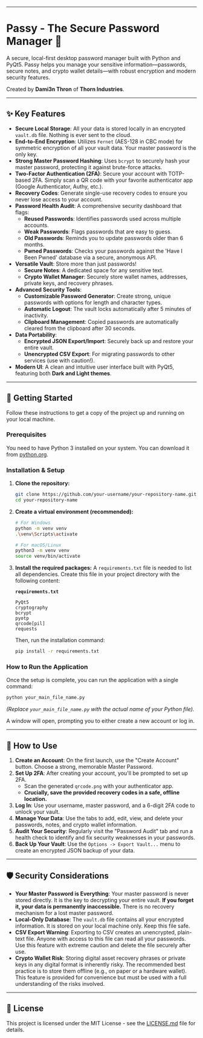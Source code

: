 -----

# Passy - The Secure Password Manager 🔐

 

A secure, local-first desktop password manager built with Python and PyQt5. Passy helps you manage your sensitive information—passwords, secure notes, and crypto wallet details—with robust encryption and modern security features.

Created by **Dami3n Thron** of **Thorn Industries**.

-----

## ✨ Key Features

  * **Secure Local Storage**: All your data is stored locally in an encrypted `vault.db` file. Nothing is ever sent to the cloud.
  * **End-to-End Encryption**: Utilizes `Fernet` (AES-128 in CBC mode) for symmetric encryption of all your vault data. Your master password is the only key.
  * **Strong Master Password Hashing**: Uses `bcrypt` to securely hash your master password, protecting it against brute-force attacks.
  * **Two-Factor Authentication (2FA)**: Secure your account with TOTP-based 2FA. Simply scan a QR code with your favorite authenticator app (Google Authenticator, Authy, etc.).
  * **Recovery Codes**: Generate single-use recovery codes to ensure you never lose access to your account.
  * **Password Health Audit**: A comprehensive security dashboard that flags:
      * **Reused Passwords**: Identifies passwords used across multiple accounts.
      * **Weak Passwords**: Flags passwords that are easy to guess.
      * **Old Passwords**: Reminds you to update passwords older than 6 months.
      * **Pwned Passwords**: Checks your passwords against the 'Have I Been Pwned' database via a secure, anonymous API.
  * **Versatile Vault**: Store more than just passwords\!
      * **Secure Notes**: A dedicated space for any sensitive text.
      * **Crypto Wallet Manager**: Securely store wallet names, addresses, private keys, and recovery phrases.
  * **Advanced Security Tools**:
      * **Customizable Password Generator**: Create strong, unique passwords with options for length and character types.
      * **Automatic Logout**: The vault locks automatically after 5 minutes of inactivity.
      * **Clipboard Management**: Copied passwords are automatically cleared from the clipboard after 30 seconds.
  * **Data Portability**:
      * **Encrypted JSON Export/Import**: Securely back up and restore your entire vault.
      * **Unencrypted CSV Export**: For migrating passwords to other services (use with caution\!).
  * **Modern UI**: A clean and intuitive user interface built with PyQt5, featuring both **Dark and Light themes**.

-----

## 🚀 Getting Started

Follow these instructions to get a copy of the project up and running on your local machine.

### Prerequisites

You need to have Python 3 installed on your system. You can download it from [python.org](https://www.python.org/).

### Installation & Setup

1.  **Clone the repository:**

    ```sh
    git clone https://github.com/your-username/your-repository-name.git
    cd your-repository-name
    ```

2.  **Create a virtual environment (recommended):**

    ```sh
    # For Windows
    python -m venv venv
    .\venv\Scripts\activate

    # For macOS/Linux
    python3 -m venv venv
    source venv/bin/activate
    ```

3.  **Install the required packages:**
    A `requirements.txt` file is needed to list all dependencies. Create this file in your project directory with the following content:

    **`requirements.txt`**

    ```
    PyQt5
    cryptography
    bcrypt
    pyotp
    qrcode[pil]
    requests
    ```

    Then, run the installation command:

    ```sh
    pip install -r requirements.txt
    ```

### How to Run the Application

Once the setup is complete, you can run the application with a single command:

```sh
python your_main_file_name.py
```

*(Replace `your_main_file_name.py` with the actual name of your Python file).*

A window will open, prompting you to either create a new account or log in.

-----

## 📖 How to Use

1.  **Create an Account**: On the first launch, use the "Create Account" button. Choose a strong, memorable Master Password.
2.  **Set Up 2FA**: After creating your account, you'll be prompted to set up 2FA.
      * Scan the generated `qrcode.png` with your authenticator app.
      * **Crucially, save the provided recovery codes in a safe, offline location.**
3.  **Log In**: Use your username, master password, and a 6-digit 2FA code to unlock your vault.
4.  **Manage Your Data**: Use the tabs to add, edit, view, and delete your passwords, notes, and crypto wallet information.
5.  **Audit Your Security**: Regularly visit the "Password Audit" tab and run a health check to identify and fix security weaknesses in your passwords.
6.  **Back Up Your Vault**: Use the `Options -> Export Vault...` menu to create an encrypted JSON backup of your data.

-----

## 🛡️ Security Considerations

  * **Your Master Password is Everything**: Your master password is never stored directly. It is the key to decrypting your entire vault. **If you forget it, your data is permanently inaccessible.** There is no recovery mechanism for a lost master password.
  * **Local-Only Database**: The `vault.db` file contains all your encrypted information. It is stored on your local machine only. Keep this file safe.
  * **CSV Export Warning**: Exporting to CSV creates an unencrypted, plain-text file. Anyone with access to this file can read all your passwords. Use this feature with extreme caution and delete the file securely after use.
  * **Crypto Wallet Risk**: Storing digital asset recovery phrases or private keys in any digital format is inherently risky. The recommended best practice is to store them offline (e.g., on paper or a hardware wallet). This feature is provided for convenience but must be used with a full understanding of the risks involved.

-----

## 📜 License

This project is licensed under the MIT License - see the [LICENSE.md](LICENSE.md) file for details.
